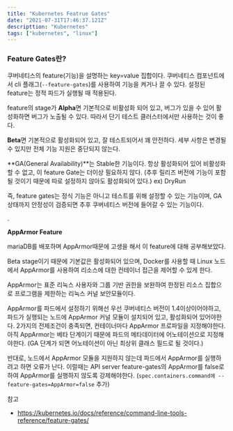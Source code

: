 ```yaml
---
title: "Kubernetes Featrue Gates"
date: "2021-07-31T17:46:37.121Z"
descripttion: "Kubernetes"
tags: ["kubernetes", "linux"]
---
```


### Feature Gates란?

쿠버네티스의 feature(기능)을 설명하는 key=value 집합이다. 쿠버네티스 컴포넌트에서 cli 플래그(`--feature-gates`)를 사용하여 기능을 켜거나 끌 수 있다. 설정된 feature는 정적 파드가 실행될 때 적용된다.

feature의 stage가 **Alpha**면 기본적으로 비활성화 되어 있고, 버그가 있을 수 있어 활성화하면 버그가 노출될 수 있다. 따라서 단기 테스트 클러스터에서만 사용하는 것이 좋다.

**Beta**면 기본적으로 활성화되어 있고, 잘 테스트되어서 꽤 안전하다. 세부 사항은 변경될 수 있지만 전체 기능 지원은 중단되지 않는다.

**GA(General Availability)**는 Stable한 기능이다. 항상 활성화되어 있어 비활성화 할 수 없고, 이 feature Gate는 더이상 필요하지 않다. (추후 릴리즈 버전에 기능이 포함될 것이기 때문에 따로 설정하지 않아도 활성화되어 있다.) ex) DryRun

즉, feature gates는 정식 기능은 아니고 테스트를 위해 설정할 수 있는 기능이며, GA상태까지 안정성이 검증되면 추후 쿠버네티스 버전에 들어갈 수 있는 기능이다.

.

**AppArmor Feature**

mariaDB를 배포하며 AppArmor때문에 고생을 해서 이 feature에 대해 공부해보았다.

Beta stage이기 때문에 기본값은 활성화되어 있으며, Docker를 사용할 때 Linux 노드에서 AppArmor를 사용하여 리소스에 대한 컨테이너 접근을 제어할 수 있게 한다.

AppArmor는 표준 리눅스 사용자와 그룹 기반 권한을 보완하여 한정된 리소스 집합으로 프로그램을 제한하는 리눅스 커널 보안모듈이다.

AppArmor를 파드에서 설정하기 위해선 우선 쿠버네티스 버전이 1.4이상이어야하고, 파드가 실행되는 노드에 AppArmor 커널 모듈이 설치되어 있고, 활성화되어 있어야한다. 2가지의 전제조건이 충족되면, 컨테이너마다 AppArmor 프로파일을 지정해야한다. 아직 AppArmor는 베타 단계이기 때문에 파드의 메타데이터에 어노테이션으로 지정해야한다. (GA 단계가 되면 어노테이션이 아닌 최상위 클래스 필드로 될 것이다.)

반대로, 노드에서 AppArmor 모듈을 지원하지 않는데 파드에서 AppArmor를 실행하려고 하면 오류가 난다. 이럴때는 API server feature-gates의 AppArmor를 false로 하여 AppArmor를 실행하지 않도록 강제해야한다. (`spec.containers.command에 --feature-gates=AppArmor=false` 추가)

참고

- https://kubernetes.io/docs/reference/command-line-tools-reference/feature-gates/
